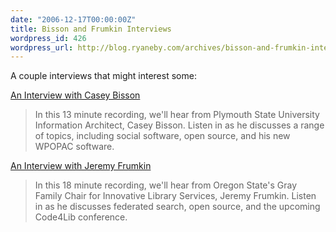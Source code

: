 ```yaml
---
date: "2006-12-17T00:00:00Z"
title: Bisson and Frumkin Interviews
wordpress_id: 426
wordpress_url: http://blog.ryaneby.com/archives/bisson-and-frumkin-interviews/
---
```

A couple interviews that might interest some:

<a href="http://connect.educause.edu/blog/mpasiewicz/an_interview_with_casey_bisson/15365?time=1166372757">An Interview with Casey Bisson</a>

<blockquote>In this 13 minute recording, we'll hear from Plymouth State University Information Architect, Casey Bisson.  Listen in as he discusses a range of topics, including social software, open source, and his new WPOPAC software.</blockquote>

<a href="http://connect.educause.edu/blog/mpasiewicz/an_interview_with_jeremy_frumkin/15366">An Interview with Jeremy Frumkin</a>

<blockquote>In this 18 minute recording, we'll hear from Oregon State's Gray Family Chair for Innovative Library Services, Jeremy Frumkin.  Listen in as he discusses federated search, open source, and the upcoming Code4Lib conference.</blockquote>
